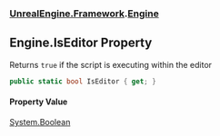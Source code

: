 ### [UnrealEngine.Framework](./UnrealEngine-Framework.md 'UnrealEngine.Framework').[Engine](./Engine.md 'UnrealEngine.Framework.Engine')
## Engine.IsEditor Property
Returns `true` if the script is executing within the editor  
```csharp
public static bool IsEditor { get; }
```
#### Property Value
[System.Boolean](https://docs.microsoft.com/en-us/dotnet/api/System.Boolean 'System.Boolean')  
